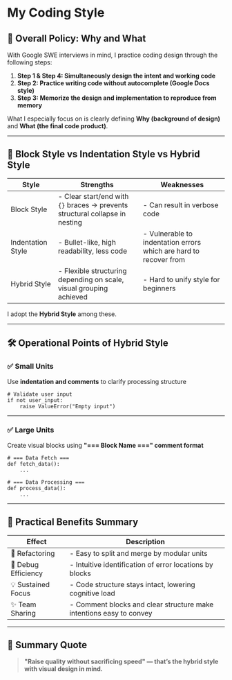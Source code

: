 # My Coding Style

## 🎯 Overall Policy: Why and What

With Google SWE interviews in mind, I practice coding design through the following steps:

1. **Step 1 & Step 4: Simultaneously design the intent and working code**  
2. **Step 2: Practice writing code without autocomplete (Google Docs style)**  
3. **Step 3: Memorize the design and implementation to reproduce from memory**

What I especially focus on is clearly defining **Why (background of design)** and **What (the final code product)**.

---

## 🧱 Block Style vs Indentation Style vs Hybrid Style

| Style           | Strengths                                         | Weaknesses                           |
| --------------- | ------------------------------------------------ | ---------------------------------- |
| Block Style     | - Clear start/end with `{}` braces → prevents structural collapse in nesting | - Can result in verbose code        |
| Indentation Style | - Bullet-like, high readability, less code      | - Vulnerable to indentation errors which are hard to recover from |
| Hybrid Style    | - Flexible structuring depending on scale, visual grouping achieved | - Hard to unify style for beginners |

I adopt the **Hybrid Style** among these.

---

## 🛠️ Operational Points of Hybrid Style

### ✅ Small Units

Use **indentation and comments** to clarify processing structure

    # Validate user input
    if not user_input:
        raise ValueError("Empty input")

---

### ✅ Large Units

Create visual blocks using **"=== Block Name ===" comment format**

    # === Data Fetch ===
    def fetch_data():
        ...

    # === Data Processing ===
    def process_data():
        ...

---

## 🚀 Practical Benefits Summary

| Effect           | Description                                             |
| ---------------- | ------------------------------------------------------- |
| 🔁 Refactoring    | - Easy to split and merge by modular units              |
| 🧩 Debug Efficiency | - Intuitive identification of error locations by blocks |
| 💡 Sustained Focus | - Code structure stays intact, lowering cognitive load  |
| ✨ Team Sharing    | - Comment blocks and clear structure make intentions easy to convey |

---

## 💬 Summary Quote

> **"Raise quality without sacrificing speed" — that’s the hybrid style with visual design in mind.**


